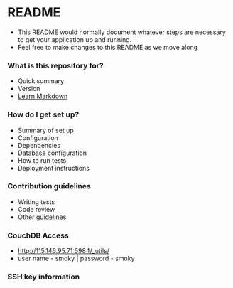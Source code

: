 # README #

* This README would normally document whatever steps are necessary to get your application up and running.
* Feel free to make changes to this README as we move along

### What is this repository for? ###

* Quick summary
* Version
* [Learn Markdown](https://bitbucket.org/tutorials/markdowndemo)

### How do I get set up? ###

* Summary of set up
* Configuration
* Dependencies
* Database configuration
* How to run tests
* Deployment instructions

### Contribution guidelines ###

* Writing tests
* Code review
* Other guidelines

### CouchDB Access ###
* http://115.146.95.71:5984/_utils/
* user name - smoky | password - smoky

### SSH key information ###
